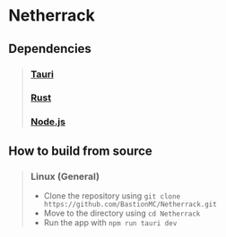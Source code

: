# Netherrack

## Dependencies
> ### [Tauri](https://tauri.app/)
> ### [Rust](https://www.rust-lang.org/)
> ### [Node.js](https://nodejs.org/)

## How to build from source
> ### Linux (General)
>  - Clone the repository using `git clone https://github.com/BastionMC/Netherrack.git`
>  - Move to the directory using `cd Netherrack`
>  - Run the app with `npm run tauri dev`
